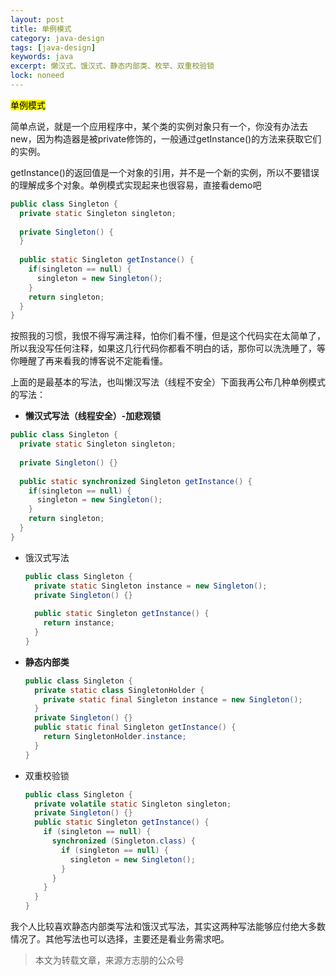 ```yaml
---
layout: post
title: 单例模式
category: java-design
tags: [java-design]
keywords: java
excerpt: 懒汉式、饿汉式、静态内部类、枚举、双重校验锁
lock: noneed
---
```


<mark>单例模式</mark>

简单点说，就是一个应用程序中，某个类的实例对象只有一个，你没有办法去new，因为构造器是被private修饰的，一般通过getInstance()的方法来获取它们的实例。

getInstance()的返回值是一个对象的引用，并不是一个新的实例，所以不要错误的理解成多个对象。单例模式实现起来也很容易，直接看demo吧

```java
public class Singleton {
  private static Singleton singleton;
  
  private Singleton() { 
  }
  
  public static Singleton getInstance() {
    if(singleton == null) {
      singleton = new Singleton();
    }
    return singleton;
  }
}
```

按照我的习惯，我恨不得写满注释，怕你们看不懂，但是这个代码实在太简单了，所以我没写任何注释，如果这几行代码你都看不明白的话，那你可以洗洗睡了，等你睡醒了再来看我的博客说不定能看懂。

上面的是最基本的写法，也叫懒汉写法（线程不安全）下面我再公布几种单例模式的写法：

- **懒汉式写法（线程安全）-加悲观锁**

```java
public class Singleton {
  private static Singleton singleton;
  
  private Singleton() {}
  
  public static synchronized Singleton getInstance() {
    if(singleton == null) {
      singleton = new Singleton();
    }
    return singleton;
  }
}
```

- 饿汉式写法

  ```java
  public class Singleton {
    private static Singleton instance = new Singleton();
    private Singleton() {}
    
    public static Singleton getInstance() {
      return instance;
    }
  }
  ```

- **静态内部类**

  ```java
  public class Singleton {
    private static class SingletonHolder {
      private static final Singleton instance = new Singleton();
    }
    private Singleton() {}
    public static final Singleton getInstance() {
      return SingletonHolder.instance;
    }
  }
  ```

- 双重校验锁

  ```java
  public class Singleton {
    private volatile static Singleton singleton;
    private Singleton() {}
    public static Singleton getInstance() {
      if (singleton == null) {
        synchronized (Singleton.class) {
          if (singleton == null) {
            singleton = new Singleton();
          }
        }
      }
    }
  }
  ```

我个人比较喜欢静态内部类写法和饿汉式写法，其实这两种写法能够应付绝大多数情况了。其他写法也可以选择，主要还是看业务需求吧。



> 本文为转载文章，来源方志朋的公众号